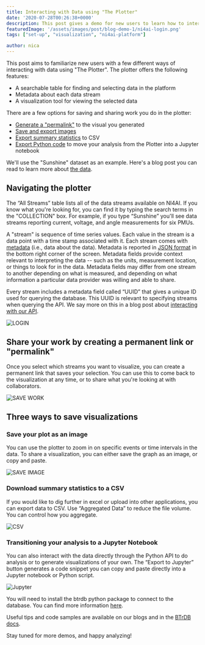 ```yaml
---
title: Interacting with Data using "The Plotter"
date: '2020-07-28T00:26:38+0000'
description: This post gives a demo for new users to learn how to interface with data in PredictiveGrid using "The Plotter"
featuredImage: '/assets/images/post/blog-demo-1/ni4ai-login.png'
tags: ["set-up", "visualization", "ni4ai-platform"]

author: nica
---
```



This post aims to familiarize new users with a few different ways of interacting with data using "The Plotter".
The plotter offers the following features:
- A searchable table for finding and selecting data in the platform
- Metadata about each data stream
- A visualization tool for viewing the selected data

There are a few options for saving and sharing work you do in the plotter:
- [Generate a "permalink"](#permalink) to the visual you generated
- [Save and export images](#imageexport)
- [Export summary statistics](#csvexport) to CSV
- [Export Python code](#python) to move your analysis from the Plotter into a Jupyter notebook

We'll use the "Sunshine" dataset as an example. 
Here's a blog post you can read to learn more about [the data](https://blog.ni4ai.org/post/2020-03-30-sunshine-data/).


## Navigating the plotter
<a name="navigation"></a>

The “All Streams” table lists all of the data streams available on NI4AI. 
If you know what you're looking for, you can find it by typing the search terms in the "COLLECTION" box. 
For example, if you type “Sunshine” you'll see data streams reporting current, voltage, and angle measurements for six PMUs.

A "stream" is sequence of time series values. 
Each value in the stream is a data point with a time stamp associated with it. Each stream comes with [metadata](https://en.wikipedia.org/wiki/Metadata) (i.e., data about the data). 
Metadata is reported in [JSON format](https://en.wikipedia.org/wiki/JSON) in the bottom right corner of the screen. Metadata fields provide context relevant to interpreting the data -- such as the units, measurement location, or things to look for in the data. Metadata fields may differ from one stream to another depending on what is measured, and depending on what information a particular data provider was willing and able to share.

Every stream includes a metadata field called “UUID” that gives a unique ID used for querying the database. This UUID is relevant to specifying streams when querying the API. We say more on this in a blog post about [interacting with our API](https://blog.ni4ai.org/post/2020-07-29-demo-2/).

![LOGIN](/assets/images/post/blog-demo-1/login.gif)

## Share your work by creating a permanent link or "permalink"
<a name="permalink"></a>

Once you select which streams you want to visualize, you can create a permanent link that saves your selection. You can use this to come back to the visualization at any time, or to share what you're looking at with collaborators.

![SAVE WORK](/assets/images/post/blog-demo-1/save-work.gif)

## Three ways to save visualizations 
<a name="imageexport"></a>

### Save your plot as an image

You can use the plotter to zoom in on specific events or time intervals in the data. To share a visualization, you can either save the graph as an image, or copy and paste.

![SAVE IMAGE](/assets/images/post/blog-demo-1/save-as-image.gif)

### Download summary statistics to a CSV
<a name="csvexport"></a>

If you would like to dig further in excel or upload into other applications, you can export data to CSV. Use “Aggregated Data” to reduce the file volume. You can control how you aggregate.

![CSV](/assets/images/post/blog-demo-1/csv.gif)

### Transitioning your analysis to a Jupyter Notebook

<a name="python"></a>

You can also interact with the data directly through the Python API to do analysis or to generate visualizations of your own. The “Export to Jupyter” button generates a code snippet you can copy and paste directly into a Jupyter notebook or Python script.

![Jupyter](/assets/images/post/blog-demo-1/Jupyter.gif)

You will need to install the btrdb python package to connect to the database. You can find more information [here](https://btrdb.readthedocs.io/en/latest/installing.html). 

Useful tips and code samples are available on our blogs and in the [BTrDB docs](https://btrdb.readthedocs.io/en/latest/quick-start.html).

Stay tuned for more demos, and happy analyzing!
